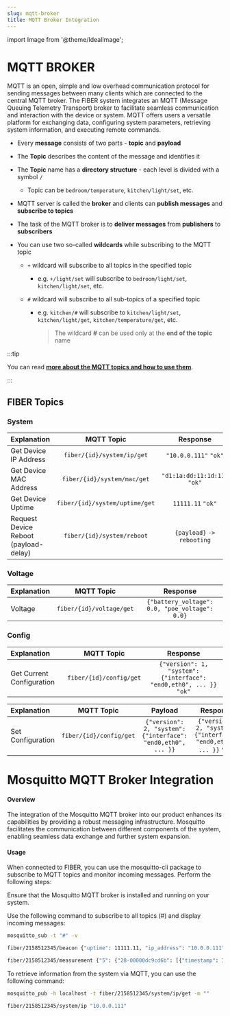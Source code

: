 ```yaml
---
slug: mqtt-broker
title: MQTT Broker Integration
---
```

import Image from '@theme/IdealImage';

# MQTT BROKER

MQTT is an open, simple and low overhead communication protocol for sending messages between many clients which are connected to the central MQTT broker. The FIBER system integrates an MQTT (Message Queuing Telemetry Transport) broker to facilitate seamless communication and interaction with the device or system. MQTT offers users a versatile platform for exchanging data, configuring system parameters, retrieving system information, and executing remote commands.

- Every **message** consists of two parts - **topic** and **payload**

- The **Topic** describes the content of the message and identifies it

- The **Topic** name has a **directory structure** - each level is divided with a symbol `/`

  - Topic can be `bedroom/temperature`, `kitchen/light/set`, etc.

- MQTT server is called the **broker** and clients can **publish messages** and **subscribe to topics**

- The task of the MQTT broker is to **deliver messages** from **publishers** to **subscribers**

- You can use two so-called **wildcards** while subscribing to the MQTT topic

  - `+` wildcard will subscribe to all topics in the specified topic

    - e.g. `+/light/set` will subscribe to `bedroom/light/set`, `kitchen/light/set`, etc.

  - `#` wildcard will subscribe to all sub-topics of a specified topic

    - e.g. `kitchen/#` will subscribe to `kitchen/light/set`, `kitchen/light/get`, `kitchen/temperature/get`, etc.

      > The wildcard **#** can be used only at the **end of the topic** name


:::tip

You can read [**more about the MQTT topics and how to use them**](https://www.hivemq.com/blog/mqtt-essentials-part-5-mqtt-topics-best-practices/).

:::

## FIBER Topics

### System

|  Explanation            |    MQTT Topic                  |                        Response                        |
| :---------------------- | :----------------------------: | :----------------------------------------------------: |
| Get Device IP Address   | `fiber/{id}/system/ip/get`     | `"10.0.0.111"`  `"ok"`       |
| Get Device MAC Address  | `fiber/{id}/system/mac/get`    | `"d1:1a:dd:11:1d:11"` `"ok"` |
| Get Device Uptime       | `fiber/{id}/system/uptime/get` | `11111.11` `"ok"`            |
| Request Device Reboot (payload-delay)   | `fiber/{id}/system/reboot`   | `{payload}` ` -> rebooting `           |

### Voltage

|    Explanation   |      MQTT Topic         | Response  |
| :-------------   | :---------------------: | :-------: |
| Voltage          | `fiber/{id}/voltage/get`|  `{"battery_voltage": 0.0, "poe_voltage": 0.0}`|

### Config

|  Explanation             |    MQTT Topic                  |                        Response                              |
| :----------------------- | :----------------------------: | :----------------------------------------------------------: |
| Get Current Configuration| `fiber/{id}/config/get`        | `{"version": 1, "system": {"interface": "end0,eth0", ... }}` `"ok"` |

|  Explanation |    MQTT Topic  |   Payload     |      Response |
| :----------- | :------------: | :-----------: | :-----------: |
|Set Configuration|`fiber/{id}/config/get`|`{"version": 2, "system": {"interface": "end0,eth0", ... }}`| `{"version": 2, "system": {"interface": "end0,eth0", ... }}` `"ok"`|

# Mosquitto MQTT Broker Integration

#### Overview

The integration of the Mosquitto MQTT broker into our product enhances its capabilities by providing a robust messaging infrastructure. Mosquitto facilitates the communication between different components of the system, enabling seamless data exchange and further system expansion.

#### Usage

When connected to FIBER, you can use the mosquitto-cli package to subscribe to MQTT topics and monitor incoming messages. Perform the following steps:

Ensure that the Mosquitto MQTT broker is installed and running on your system.

Use the following command to subscribe to all topics (#) and display incoming messages:

```bash
mosquitto_sub -t "#" -v
```

```bash
fiber/2158512345/beacon {"uptime": 11111.11, "ip_address": "10.0.0.111", "mac_address": "d1:1a:dd:11:1d:11"}

fiber/2158512345/measurement {"5": {"28-00000dc9cd6b": [{"timestamp": 1717581574, "value": {"minimum": 22.5, "maximum": 25.19, "average": 23.4, "median": 22.5, "last": 25.11}, "sample_count": 3}]}}
```

To retrieve information from the system via MQTT, you can use the following command:

```bash
mosquitto_pub -h localhost -t fiber/2158512345/system/ip/get -m ""
```

```bash
fiber/2158512345/system/ip "10.0.0.111"
```